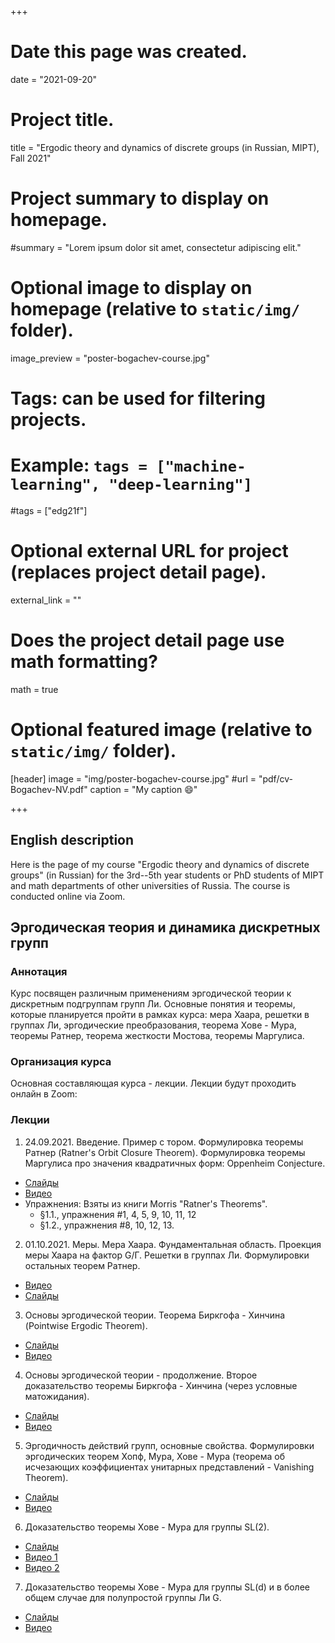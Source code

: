 +++
# Date this page was created.
date = "2021-09-20"

# Project title.
title = "Ergodic theory and dynamics of discrete groups (in Russian, MIPT), Fall 2021"

# Project summary to display on homepage.
#summary = "Lorem ipsum dolor sit amet, consectetur adipiscing elit."

# Optional image to display on homepage (relative to `static/img/` folder).
image_preview = "poster-bogachev-course.jpg"

# Tags: can be used for filtering projects.
# Example: `tags = ["machine-learning", "deep-learning"]`
#tags = ["edg21f"]

# Optional external URL for project (replaces project detail page).
external_link = ""

# Does the project detail page use math formatting?
math = true

# Optional featured image (relative to `static/img/` folder).
[header]
image = "img/poster-bogachev-course.jpg"
#url = "pdf/cv-Bogachev-NV.pdf"
caption = "My caption :smile:"

+++


## English description

Here is the page of my course "Ergodic theory and dynamics of discrete groups" (in Russian) for the 3rd--5th year students or PhD students of MIPT and math departments of other universities of Russia. The course is conducted online via Zoom.  




## Эргодическая теория и динамика дискретных групп


### **Аннотация**

Курс посвящен различным применениям эргодической теории к дискретным подгруппам групп Ли. Основные понятия и теоремы, которые планируется пройти в рамках курса: мера Хаара, решетки в группах Ли, эргодические преобразования, теорема Хове - Мура, теоремы Ратнер, теорема жесткости Мостова, теоремы Маргулиса. 


### **Организация курса**


Основная составляющая курса - лекции. Лекции будут проходить онлайн в Zoom:




### **Лекции**

1. 24.09.2021. Введение. Пример с тором. Формулировка теоремы Ратнер (Ratner's Orbit Closure Theorem). Формулировка теоремы Маргулиса про значения квадратичных форм: Oppenheim Conjecture.
  - [Слайды](Ergodic-theory-Lec-1.pdf)
  - [Видео](https://drive.google.com/file/d/1-Q1Avq3dq6_A61flvZQa7plnXgjp0msh/view?usp=sharing)
  - Упражнения: Взяты из книги Morris "Ratner's Theorems".
      + §1.1., упражнения #1, 4, 5, 9, 10, 11, 12
      + §1.2., упражнения #8, 10, 12, 13.
  
2. 01.10.2021. Меры. Мера Хаара. Фундаментальная область. Проекция меры Хаара на фактор G/Г. Решетки в группах Ли. Формулировки остальных теорем Ратнер.
  - [Видео](https://drive.google.com/file/d/1c8jTmW5cbVYvY9FvvgT9IJJbsD7srP2S/view?usp=sharing)
  - [Слайды](Ergodic-theory-Lec-2.pdf)
  
3. Основы эргодической теории. Теорема Биркгофа - Хинчина (Pointwise Ergodic Theorem).
  - [Слайды](Ergodic-theory-Lec-3.pdf)
  - [Видео](https://drive.google.com/file/d/1wr-oSYBf9b-8WfJqm7XaTkDP8Tc5I2tY/view?usp=sharing)

4. Основы эргодической теории - продолжение. Второе доказательство теоремы Биркгофа - Хинчина (через условные матожидания).
  - [Слайды](Ergodic-theory-Lec-4.pdf)
  - [Видео](https://drive.google.com/file/d/1rJuCbvVJhFy61s5wl6-VdkBw3yAirYJU/view?usp=sharing)

5. Эргодичность действий групп, основные свойства. Формулировки эргодических теорем Хопф, Мура, Хове - Мура (теорема об исчезающих коэффициентах унитарных представлений - Vanishing Theorem).
  - [Слайды](Ergodic-theory-Lec-5.pdf)
  - [Видео](https://drive.google.com/file/d/1Xl4UJnGA3qblfDqR-l8noORcmn8hUsVd/view?usp=sharing)

6. Доказательство теоремы Хове - Мура для группы SL(2).
  - [Слайды](Ergodic-theory-Lec-6.pdf)
  - [Видео 1](https://drive.google.com/file/d/1cyxRs3Yi6b-skSHogfl0gtGnua3_GX0d/view?usp=sharing)
  - [Видео 2](https://drive.google.com/file/d/1pkEgvrnAznpWGu7HO1b9UEj2cdyZItso/view?usp=sharing)

7. Доказательство теоремы Хове - Мура для группы SL(d) и в более общем случае для полупростой группы Ли G.
  - [Слайды](Ergodic-theory-Lec-7.pdf)
  - [Видео](https://drive.google.com/file/d/1u9jkcHXeS3o3B2AyO0u8JRbrW0EHDD2e/view?usp=sharing)
  
  
